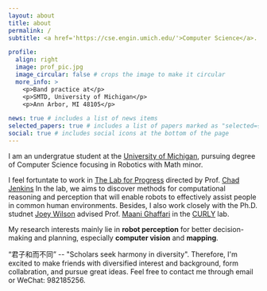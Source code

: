 ```yaml
---
layout: about
title: about
permalink: /
subtitle: <a href='https://cse.engin.umich.edu/'>Computer Science</a>. University of Michigan.

profile:
  align: right
  image: prof_pic.jpg
  image_circular: false # crops the image to make it circular
  more_info: >
    <p>Band practice at</p>
    <p>SMTD, University of Michigan</p>
    <p>Ann Arbor, MI 48105</p>

news: true # includes a list of news items
selected_papers: true # includes a list of papers marked as "selected={true}"
social: true # includes social icons at the bottom of the page
---
```

I am an undergratue student at the [University of Michigan](https://umich.edu/), pursuing degree of Computer Science focusing in Robotics with Math minor.

I feel fortuntate to work in [The Lab for Progress](https://progress.eecs.umich.edu/) directed by Prof. [Chad Jenkins](https://web.eecs.umich.edu/~ocj/) In the lab, we aims to discover methods for computational reasoning and perception that will enable robots to effectively assist people in common human environments. Besides, I also work closely with the Ph.D. studnet [Joey Wilson](https://joeywilsoniv.com/) advised Prof. [Maani Ghaffari](https://robotics.umich.edu/profile/maani-ghaffari/) in the [CURLY](https://curly.engin.umich.edu/) lab. 

My research interests mainly lie in **robot perception** for better decision-making and planning, especially **computer vision** and **mapping**.

“君子和而不同” -- "Scholars seek harmony in diversity". Therefore, I'm excited to make friends with diversified interest and background, form collabration, and pursue great ideas. Feel free to contact me through email or WeChat: 982185256.
